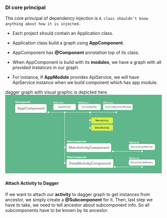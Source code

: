 ### DI core principal
The core principal of dependency injection is `A class shouldn’t know anything about how it is injected.`

- Each project should contain an Application class.
- Application class build a graph using **AppComponent**.


-  AppComponent has **@Component** annotation top of its class. 
-  When AppComponent is build with its **modules**, we have a graph with all *provided instances* in our graph.
-  For instance, If **AppModule** provides ApiService, we will have ApiService instance when we build component which has app module.


dagger graph with visual graphic is depicted here 
![graph](https://github.com/anjandebnath/ChatModule/blob/master/img/graph1.png)

#### Attach Activity to Dagger

If we want to attach our **activity** to dagger graph to get instances from ancestor, we simply create a **@Subcomponent** for it.
Then, last step we have to take, we need to tell ancestor about subcomponent info. So all subcomponents have to be known by its ancestor.